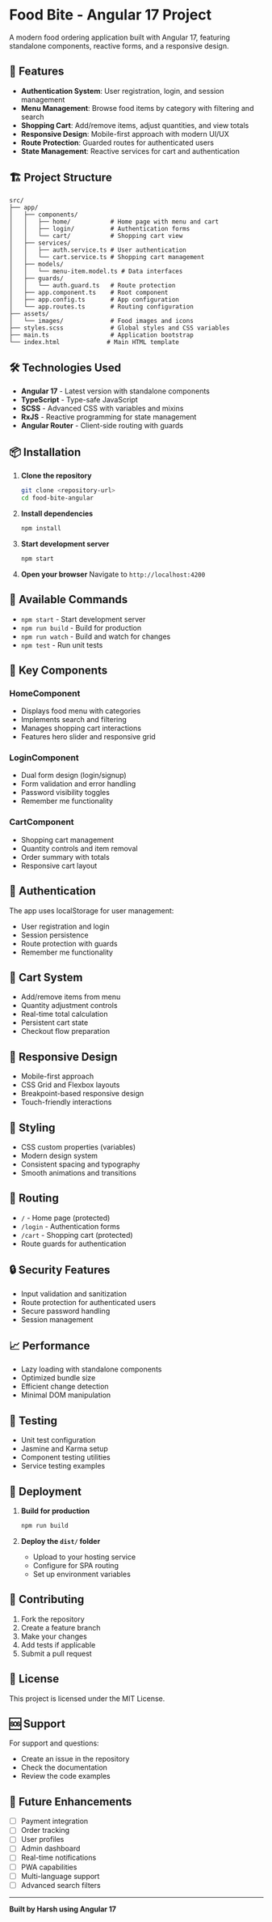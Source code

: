 # Food Bite - Angular 17 Project

A modern food ordering application built with Angular 17, featuring standalone components, reactive forms, and a responsive design.

## 🚀 Features

- **Authentication System**: User registration, login, and session management
- **Menu Management**: Browse food items by category with filtering and search
- **Shopping Cart**: Add/remove items, adjust quantities, and view totals
- **Responsive Design**: Mobile-first approach with modern UI/UX
- **Route Protection**: Guarded routes for authenticated users
- **State Management**: Reactive services for cart and authentication

## 🏗️ Project Structure

```
src/
├── app/
│   ├── components/
│   │   ├── home/           # Home page with menu and cart
│   │   ├── login/          # Authentication forms
│   │   └── cart/           # Shopping cart view
│   ├── services/
│   │   ├── auth.service.ts # User authentication
│   │   └── cart.service.ts # Shopping cart management
│   ├── models/
│   │   └── menu-item.model.ts # Data interfaces
│   ├── guards/
│   │   └── auth.guard.ts   # Route protection
│   ├── app.component.ts    # Root component
│   ├── app.config.ts       # App configuration
│   └── app.routes.ts       # Routing configuration
├── assets/
│   └── images/             # Food images and icons
├── styles.scss             # Global styles and CSS variables
├── main.ts                 # Application bootstrap
└── index.html             # Main HTML template
```

## 🛠️ Technologies Used

- **Angular 17** - Latest version with standalone components
- **TypeScript** - Type-safe JavaScript
- **SCSS** - Advanced CSS with variables and mixins
- **RxJS** - Reactive programming for state management
- **Angular Router** - Client-side routing with guards

## 📦 Installation

1. **Clone the repository**
   ```bash
   git clone <repository-url>
   cd food-bite-angular
   ```

2. **Install dependencies**
   ```bash
   npm install
   ```

3. **Start development server**
   ```bash
   npm start
   ```

4. **Open your browser**
   Navigate to `http://localhost:4200`

## 🔧 Available Commands

- `npm start` - Start development server
- `npm run build` - Build for production
- `npm run watch` - Build and watch for changes
- `npm test` - Run unit tests

## 🎯 Key Components

### HomeComponent
- Displays food menu with categories
- Implements search and filtering
- Manages shopping cart interactions
- Features hero slider and responsive grid

### LoginComponent
- Dual form design (login/signup)
- Form validation and error handling
- Password visibility toggles
- Remember me functionality

### CartComponent
- Shopping cart management
- Quantity controls and item removal
- Order summary with totals
- Responsive cart layout

## 🔐 Authentication

The app uses localStorage for user management:
- User registration and login
- Session persistence
- Route protection with guards
- Remember me functionality

## 🛒 Cart System

- Add/remove items from menu
- Quantity adjustment controls
- Real-time total calculation
- Persistent cart state
- Checkout flow preparation

## 📱 Responsive Design

- Mobile-first approach
- CSS Grid and Flexbox layouts
- Breakpoint-based responsive design
- Touch-friendly interactions

## 🎨 Styling

- CSS custom properties (variables)
- Modern design system
- Consistent spacing and typography
- Smooth animations and transitions

## 🚦 Routing

- `/` - Home page (protected)
- `/login` - Authentication forms
- `/cart` - Shopping cart (protected)
- Route guards for authentication

## 🔒 Security Features

- Input validation and sanitization
- Route protection for authenticated users
- Secure password handling
- Session management

## 📈 Performance

- Lazy loading with standalone components
- Optimized bundle size
- Efficient change detection
- Minimal DOM manipulation

## 🧪 Testing

- Unit test configuration
- Jasmine and Karma setup
- Component testing utilities
- Service testing examples

## 🚀 Deployment

1. **Build for production**
   ```bash
   npm run build
   ```

2. **Deploy the `dist/` folder**
   - Upload to your hosting service
   - Configure for SPA routing
   - Set up environment variables

## 🤝 Contributing

1. Fork the repository
2. Create a feature branch
3. Make your changes
4. Add tests if applicable
5. Submit a pull request

## 📄 License

This project is licensed under the MIT License.

## 🆘 Support

For support and questions:
- Create an issue in the repository
- Check the documentation
- Review the code examples

## 🔮 Future Enhancements

- [ ] Payment integration
- [ ] Order tracking
- [ ] User profiles
- [ ] Admin dashboard
- [ ] Real-time notifications
- [ ] PWA capabilities
- [ ] Multi-language support
- [ ] Advanced search filters

---

**Built by Harsh using Angular 17**
